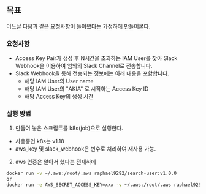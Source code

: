 ## 목표

어느날 다음과 같은 요청사항이 들어왔다는 가정하에 만들어본다.

### 요청사항

- Access Key Pair가 생성 후 N시간을 초과하는 IAM User를 찾아 Slack Webhook을 이용하여 임의의 Slack Channel로 전송합니다.
- Slack Webhook을 통해 전송되는 정보에는 아래 내용을 포함합니다.
  - 해당 IAM User의 User name
  - 해당 IAM User의 "AKIA" 로 시작하는 Access Key ID
  - 해당 Access Key의 생성 시간

### 실행 방법

1. 만들어 놓은 스크립트를 k8s(job)으로 실행한다.

- 사용중인 k8s는 v1.18
- aws_key 및 slack_webhook은 변수로 처리하여 재사용 가능.

2. aws 인증은 알아서 했다는 전재하에

```sh
docker run -v ~/.aws:/root/.aws raphael9292/search-user:v1.0.0
or
docker run -e AWS_SECRET_ACCESS_KEY=xxx -v ~/.aws:/root/.aws raphael9292/search-user:v1.0.0
```
